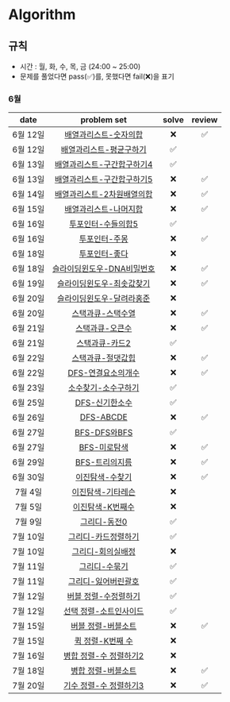 # Algorithm

## 규칙
- 시간 : 월, 화, 수, 목, 금 (24:00 ~ 25:00)
- 문제를 풀었다면 pass(✅)를, 못했다면 fail(❌)을 표기

### 6월
| date       | problem set          | solve | review |
| :----------: | :--------------------: | :----: | :----: |
|6월 12일| [배열과리스트-숫자의합](https://www.acmicpc.net/problem/11720) | ❌ | ✅ |
|6월 12일| [배열과리스트-평균구하기](https://www.acmicpc.net/problem/11720) | ✅ | |
|6월 13일| [배열과리스트-구간합구하기4](https://www.acmicpc.net/problem/11659) | ✅ | |
|6월 13일| [배열과리스트-구간합구하기5](https://www.acmicpc.net/problem/11660) | ❌ | ✅ |
|6월 14일| [배열과리스트-2차원배열의합](https://www.acmicpc.net/problem/2167) | ❌ | ✅ |
|6월 15일| [배열과리스트-나머지합](https://www.acmicpc.net/problem/2167) | ❌ | ✅ |
|6월 16일| [투포인터-수들의합5](https://www.acmicpc.net/problem/2018) | ✅ |  |
|6월 16일| [투포인터-주몽](https://www.acmicpc.net/problem/1940) | ❌ | ✅ |
|6월 18일| [투포인터-좋다](https://www.acmicpc.net/problem/1253) | ❌ |  |
|6월 18일| [슬라이딩윈도우-DNA비밀번호](https://www.acmicpc.net/problem/12891) | ❌ | ✅ |
|6월 19일| [슬라이딩윈도우-최솟값찾기](https://www.acmicpc.net/problem/11003) | ❌ | ✅ |
|6월 20일| [슬라이딩윈도우-달려라홍준](https://www.acmicpc.net/problem/1306) | ❌ |  |
|6월 20일| [스택과큐-스택수열](https://www.acmicpc.net/problem/11003) | ❌ | ✅ |
|6월 21일| [스택과큐-오큰수](https://www.acmicpc.net/problem/17298) | ❌ | ✅ |
|6월 21일| [스택과큐-카드2](https://www.acmicpc.net/problem/17298) | ✅ |  |
|6월 22일| [스택과큐-절댓값힙](https://www.acmicpc.net/problem/11286) | ❌ | ✅ |
|6월 22일| [DFS-연결요소의개수](https://www.acmicpc.net/problem/11724) | ❌ | ✅ |
|6월 23일| [소수찾기-소수구하기](https://www.acmicpc.net/problem/1929) | ✅ |  |
|6월 25일| [DFS-신기한소수](https://www.acmicpc.net/problem/2023) | ✅ |  |
|6월 26일| [DFS-ABCDE](https://www.acmicpc.net/problem/13023) | ❌ | ✅ |
|6월 27일| [BFS-DFS와BFS](https://www.acmicpc.net/problem/1260) | ✅ |  |
|6월 27일| [BFS-미로탐색](https://www.acmicpc.net/problem/2178) | ❌ | ✅ |
|6월 29일| [BFS-트리의지름](https://www.acmicpc.net/problem/1167) | ❌ | ✅ |
|6월 30일| [이진탐색-수찾기](https://www.acmicpc.net/problem/1920) | ❌ | ✅ |
|7월 4일| [이진탐색-기타레슨](https://www.acmicpc.net/problem/2343) | ❌ |  |
|7월 5일| [이진탐색-K번째수](https://www.acmicpc.net/problem/1300) | ❌ |  |
|7월 9일| [그리디-동전0](https://www.acmicpc.net/problem/11047) | ✅ |  |
|7월 10일| [그리디-카드정렬하기](https://www.acmicpc.net/problem/1715) | ✅ |  |
|7월 10일| [그리디-회의실배정](https://www.acmicpc.net/problem/1931) | ❌ |  |
|7월 11일| [그리디-수묶기](https://www.acmicpc.net/problem/1931) | ✅ |  |
|7월 11일| [그리디-잃어버린괄호](https://www.acmicpc.net/problem/1541) | ✅ |  |
|7월 12일| [버블 정렬-수정렬하기](https://www.acmicpc.net/problem/2750) | ✅ |  |
|7월 12일| [선택 정렬-소트인사이드](https://www.acmicpc.net/problem/1427) | ✅ |  |
|7월 15일| [버블 정렬-버블소트](https://www.acmicpc.net/problem/1377) | ❌ | ✅ |
|7월 15일| [퀵 정렬-K번째 수](https://www.acmicpc.net/problem/11004) | ❌ |  |
|7월 16일| [병합 정렬-수 정렬하기2](https://www.acmicpc.net/problem/2751) | ❌ |  |
|7월 18일| [병합 정렬-버블소트](https://www.acmicpc.net/problem/1517) | ❌ | ✅ |
|7월 20일| [기수 정렬-수 정렬하기3](https://www.acmicpc.net/problem/10989) | ❌ | ✅ |